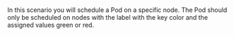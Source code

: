 
<br>

In this scenario you will schedule a Pod on a specific node. The Pod should only be scheduled on nodes with the label with the key color and the assigned values green or red.